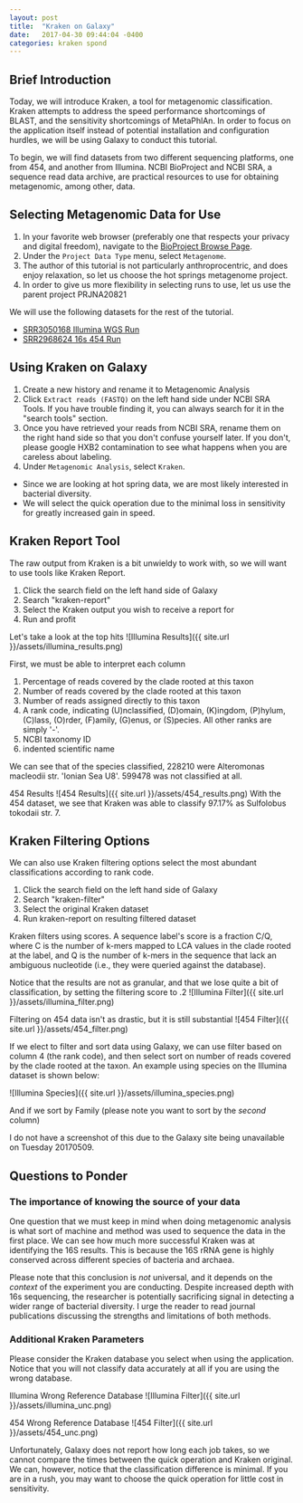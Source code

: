 ```yaml
---
layout: post
title:  "Kraken on Galaxy"
date:   2017-04-30 09:44:04 -0400
categories: kraken spond
---
```


## Brief Introduction 

Today, we will introduce Kraken, a tool for metagenomic classification. Kraken
attempts to address the speed performance shortcomings of BLAST, and the
sensitivity shortcomings of MetaPhlAn. In order to focus on the application
itself instead of potential installation and configuration hurdles, we will be
using Galaxy to conduct this tutorial.

To begin, we will find datasets from two different sequencing platforms, one from
454, and another from Illumina. NCBI BioProject and NCBI SRA, a sequence read data archive,
are practical resources to use for obtaining metagenomic, among other, data. 


## Selecting Metagenomic Data for Use

1. In your favorite web browser (preferably one that respects your privacy and digital freedom), navigate to the [BioProject Browse Page](https://www.ncbi.nlm.nih.gov/bioproject/browse/).
2. Under the `Project Data Type` menu, select `Metagenome`.
3. The author of this tutorial is not particularly anthroprocentric, and does enjoy relaxation, so let us choose the hot springs metagenome project.
4. In order to give us more flexibility in selecting runs to use, let us use the parent project PRJNA20821

We will use the following datasets for the rest of the tutorial.
* [SRR3050168 Illumina WGS Run](https://www.ncbi.nlm.nih.gov/sra/SRX1499016[accn])
* [SRR2968624 16s 454 Run](https://www.ncbi.nlm.nih.gov/sra/SRX1458051[accn])

## Using Kraken on Galaxy
1. Create a new history and rename it to Metagenomic Analysis
2. Click `Extract reads (FASTQ)` on the left hand side under NCBI SRA Tools. If you have trouble finding it, you can always search for it in the "search tools" section.
3. Once you have retrieved your reads from NCBI SRA, rename them on the right hand side so that you don't confuse yourself later. If you don't, please google HXB2 contamination to see what happens when you are careless about labeling.
4. Under `Metagenomic Analysis`, select `Kraken`.
- Since we are looking at hot spring data, we are most likely interested in bacterial diversity.
- We will select the quick operation due to the minimal loss in sensitivity for greatly increased gain in speed.

## Kraken Report Tool

The raw output from Kraken is a bit unwieldy to work with, so we will want to
use tools like Kraken Report.

1. Click the search field on the left hand side of Galaxy
2. Search "kraken-report"
3. Select the Kraken output you wish to receive a report for
4. Run and profit

Let's take a look at the top hits
![Illumina Results]({{ site.url }}/assets/illumina_results.png)


First, we must be able to interpret each column
1. Percentage of reads covered by the clade rooted at this taxon
2. Number of reads covered by the clade rooted at this taxon
3. Number of reads assigned directly to this taxon
4. A rank code, indicating (U)nclassified, (D)omain, (K)ingdom, (P)hylum, (C)lass, (O)rder, (F)amily, (G)enus, or (S)pecies. All other ranks are simply '-'.
5. NCBI taxonomy ID
6. indented scientific name

We can see that of the species classified, 228210 were Alteromonas macleodii str. 'Ionian Sea U8'. 
599478 was not classified at all.

454 Results
![454 Results]({{ site.url }}/assets/454_results.png)
With the 454 dataset, we see that Kraken was able to classify 97.17% as Sulfolobus tokodaii str. 7.


## Kraken Filtering Options

We can also use Kraken filtering options select the most abundant classifications according to rank code.

1. Click the search field on the left hand side of Galaxy
2. Search "kraken-filter"
3. Select the original Kraken dataset
4. Run kraken-report on resulting filtered dataset

Kraken filters using scores. A sequence label's score is a fraction C/Q, where C
is the number of k-mers mapped to LCA values in the clade rooted at the label,
and Q is the number of k-mers in the sequence that lack an ambiguous nucleotide
(i.e., they were queried against the database).


Notice that the results are not as granular, and that we lose quite a bit of classification, by setting the filtering score to .2
![Illumina Filter]({{ site.url }}/assets/illumina_filter.png)

Filtering on 454 data isn't as drastic, but it is still substantial
![454 Filter]({{ site.url }}/assets/454_filter.png)

If we elect to filter and sort data using Galaxy, we can use filter based on
column 4 (the rank code), and then select sort on number of reads covered by the
clade rooted at the taxon. An example using species on the Illumina dataset is
shown below:

![Illumina Species]({{ site.url }}/assets/illumina_species.png)


And if we sort by Family (please note you want to sort by the *second* column)
<!--![Illumina Family]({{ site.url }}/assets/illumina_family.png)-->

I do not have a screenshot of this due to the Galaxy site being unavailable on
Tuesday 20170509.

## Questions to Ponder

### The importance of knowing the source of your data
One question that we must keep in mind when doing metagenomic analysis is what
sort of machine and method was used to sequence the data in the first place. We
can see how much more successful Kraken was at identifying the 16S results. This
is because the 16S rRNA gene is highly conserved across different species of
bacteria and archaea.

Please note that this conclusion is *not* universal, and it depends on the
*context* of the experiment you are conducting. Despite increased depth with 16s
sequencing, the researcher is potentially sacrificing signal in detecting a
wider range of bacterial diversity. I urge the reader to read journal
publications discussing the strengths and limitations of both methods.


### Additional Kraken Parameters

Please consider the Kraken database you select when using the application. 
Notice that you will not classify data accurately at all if you are using the
wrong database.

Illumina Wrong Reference Database
![Illumina Filter]({{ site.url }}/assets/illumina_unc.png)

454 Wrong Reference Database
![454 Filter]({{ site.url }}/assets/454_unc.png)

Unfortunately, Galaxy does not report how long each job takes, so we cannot
compare the times between the quick operation and Kraken original. We can,
however, notice that the classification difference is minimal. If you are in a
rush, you may want to choose the quick operation for little cost in sensitivity.

